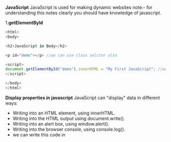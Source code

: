 **JavaScript**
JavaScript is used for making dynamic websites note:- for understanding this notes clearly you should have knowledge of javascript.

1.**getElementById**
```js <!DOCTYPE html>
<html>
<body>

<h2>JavaScript in Body</h2>

<p id="demo"></p> //we can use class selctor also 

<script>
document.getElementById("demo").innerHTML = "My First JavaScript"; //we can use onClick() funcion also 
</script>

</body>
</html> 
``` 

**Display properties in javascript**
JavaScript can "display" data in different ways:
* Writing into an HTML element, using innerHTML.
* Writing into the HTML output using document.write().
* Writing into an alert box, using window.alert().
* Writing into the browser console, using console.log().
* we can write this code in <script> tag or in plain js code.
* A JavaScript program is a list of programming statements.
* Semicolons separate JavaScript statements.
* Add a semicolon at the end of each executable statement.
* when we write multiple variable declarations/statements in one line then it is allowed in js but we have to separate that by using semi colons `a=3; b=2; c=a+b;`
* javascript ignores white spaces but we can write like this `var person = "phile" `
* JavaScript statements can be grouped together in code blocks, inside curly brackets {...}.
* JavaScript keywords are reserved words. Reserved words cannot be used as names for variables.
* JavaScript as two values Variable values are called Variables.
* Fixed values are called Literals like strings in ''/"" or simple value assigned.
* assignment is operator is = and also JavaScript is Case Sensitive means Var VAR is not considered as a var.
* hyphens are not allowed in javascript those are reserved for substractions Underscore,lower camelCase and upper CamelCase type variables are allowed in javascript.
* comments in javascript are like this // hello i am revising javascript 
* const keyword to define a variable that cannot be reassigned and let keyword to define a variable with restricted scope.and var(whole function scope) is global scoped and can be reasigned by values // const and let only exist in the blocks they are defined in..
* if we put numbers in string like `var yup="15"` so that will be treated as string because of quotes.
* After the declaration, the variable has no value (technically it has the value of undefined).
* we can declare many variables in one statement by separating comas or else semi;.
* for concatinating stuff we can use "je"+"fe"=jefe;a and starting with dollars also are valid variable declarations and also we can start with _hello.

**JavaScript assignment operators**
* examples = x=y
* x += y used as a x=x+y same for x=x-y/x=x*y/%=/* *=

* typeof Returns the type of a variable
* instanceof Returns true if an object is an instance of an object type
* Multiplication (*) and division (/) have higher precedence than addition (+) and subtraction (-).and important bracket **()** has a first precedance
*  Example var x = "Volvo" + 16 + 4; if the operand is string then other will be treated as a string ans=Volvo164
* JavaScript has dynamic types. This means that the same variable can be used to hold different data types
```js
 var x;           // Now x is undefined
x = 5;           // Now x is a Number
x = "John";      // Now x is a String 
```
* Booleans can only have two values: true or false.
* typeof "" return datatype of the respective
* typeof {name:'John', age:34}  returns //object
```js 
<!DOCTYPE html>
<html>
<body>

<h2>JavaScript Functions</h2>

<p id="demo"></p>

<script>
function myFunction(p1, p2) {
  return p1 * p2;
}
document.getElementById("demo").innerHTML = myFunction(4, 3);
</script>

</body>
</html>
```
* The code inside the function will execute when "something" invokes (calls) the function:
* When an event occurs (when a user clicks a button)
* When it is invoked (called) from JavaScript code
* Automatically (self invoked)
* farebnhit to celcious   return (5/9) * (f-32);
* Variables declared within a JavaScript function with var, become LOCAL to the function outside the function var will be undefined .

**Obejcts**
* A car(is a object) has properties like weight and color, and methods like start and stop:
```js
<!DOCTYPE html>
<html>
<body>

<h2>JavaScript Objects</h2>

<p id="demo"></p>

<script>
// Create an object:
var car = {type:"Fiat", model:"500", color:"white"}; //this how obejcts created in javascript

// Display some data from the object:
document.getElementById("demo").innerHTML = "The car type is " + car.type;
</script>

</body>
</html>
```
* how we can write javascript objects in different types🔽
 ```js
 
 var person = {
  firstName: "John",
  lastName: "Doe",
  age: 50,
  eyeColor: "blue"
};
```
* we can access values in objects by using **.** objectName.propertyName/ person["lastName"]; .
* In a function definition, this refers to the "owner" of the function in the aboive person is the owner of the function.
* In other words, this.firstName means the firstName property of this object.
* Accessing Object Methods
```js
<!DOCTYPE html>
<html>
<body>

<h2>JavaScript Objects</h2>

<p>An object method is a function definition, stored as a property value.</p>

<p id="demo"></p>

<script>
// Create an object:
var person = {
  firstName: "John",
  lastName : "Doe",
  id     : 5566,
  fullName : function() {
    return this.firstName + " " + this.lastName;
  }
};
// Display data from the object:
document.getElementById("demo").innerHTML = person.fullName();
</script>

</body>
</html>
```
* new keyword is used to create object.
**JavaScript Events**
* HTML events are "things" that happen to HTML elements.
* An HTML input field was changed
* An HTML button was clicked
```js
<!DOCTYPE html>
<html>
<body>

<button onclick="document.getElementById('demo').innerHTML=Date()">The time is?</button>

<p id="demo"></p>

</body>
</html>
```
**JavaScript Event Types**
* onchange =An HTML element has been changed
* onclick = The user clicks an HTML element
* onmouseover = The user moves the mouse over an HTML element
* onmouseout/onkeydown/onload
**String Methods in JavaScript**
* var txt = "ABCDEFGHIJKLMNOPQRSTUVWXYZ";
* var sln = txt.length;
* But strings can also be defined as objects with the keyword new:
* var firstName = new String("John");
```js
var x = "John";             
var y = new String("John");
```
* When using the == operator, equal strings are equal:
* When using the === operator, equal strings are not equal, because the === operator expects equality in both type and value.
* and objects  cannot be compared if we compared then output is definitely `false`
* example escape character `"we are the \"Vikings\""`.

**Strings**
* var ex="krishna";
* console.log(ex.length);
* var wer="krishna kakade"
* var opps=wer.indexOf("kakade")// also we can lastIndexOf()
* console.log(opps);
* var pos = str.indexOf("locate", 15); //The indexOf() method accepts a second parameter as the starting position for the search
* var pos = str.lastIndexOf("locate", 15); //astIndexOf() method searches backwards, so position 15 means start the search at position 15, and search to the beginning 7 ans
* var pos=str.search("locate"); //returns the position of the first occurrence of a specified text in a string:

**String Methods**
Code example from w3schools 
```js
<!DOCTYPE html>
<html>
<body>

<h2>JavaScript String Methods</h2>

<p>The slice() method extract a part of a string
and returns the extracted parts in a new string:</p>

<p id="demo"></p>

<script>
var str = "Apple, Banana, Kiwi";
var res = str.slice(7,13);
document.getElementById("demo").innerHTML = res; //returns Banana
</script>

</body>
</html>
```
* var res = str.slice(7); //The slice() method extract a part of a string and returns the extracted parts in a new string.
* var res = str.substr(7);//The substr() method extract a part of a string and returns the extracted parts in a new string this returns Banana,kiwi if i put(6)there then that will return `,Banana, kiwi`. and If the first parameter is negative, the position counts from the end of the string.

**String replace**
* str = "Please visit Microsoft and Microsoft!";
* var n = str.replace("Microsoft", "W3Schools");
* var n = str.replace(/Microsoft/g, "W3Schools"); //globally match with the help of //g regular expressions 
* var text2 = text1.toUpperCase();  // text2 is text1 converted to upper or toLowerCase()  
* var text3 = text1.concat(" ",text2);  //used for combining the two strings 
* var str = "       Hello World!        ";//The trim() method removes whitespace from both sides of a string:
* alert(str.trim()); 

**More string methods**
* let str = "5";
* str = str.padStart(4,0); // result is 0005 
* let str = "5";
* str = str.padEnd(4,0); // result is 5000 
* var str = "HELLO WORLD";
* str.charAt(0); //returns H
* var str = "HELLO WORLD"; //returns 72 
* str.charCodeAt(0); //if we use str[0] then also return H
```js 
<!DOCTYPE html>
<html>
<body>

<p id="demo"></p>

<script>
var str = "Hello";
var arr = str.split("");
var text = "";
var i;
for (i = 0; i < arr.length; i++) {
  text += arr[i] + "<br>"
}
document.getElementById("demo").innerHTML = text;
</script>

</body>
</html>
```
* var str="hey" // var strs=str.split(""); // console.log(strs)
* do not initialize objects with `new` it slows down the execution 
* do not compare the objects.
* toString() method converts number to the string 
* var x = 9.656; x.toExponential(2);     // returns 9.66e+0
* Number(new Date("2017-09-30"));    // returns 1506729600000 Number() can also convert a date to a number:
* parseInt("10.33");      // returns 10 returns whole number // returns 10
*  var x = Number.MAX_VALUE;  return largest number/ MIN_VALUE/
**JavaScript arrays**
*  var car1 = "Saab"; var cars = ["Saab", "Volvo", "BMW"]; cars[0] = "Opel"; we can assign values to the array using indexes 
* var cars =["figo","vista"] var y = cars.sort();   sorts the array [fruits.length - 1]; for pushing/adding new elelment to the array we can use cars.push("cybertruck") and also we can do .pop() for removing element from the given array.
* In JavaScript, arrays use numbered indexes. In JavaScript, objects use named indexes. 
* for recongnising the array we can use  typeof cars;
* The shift() method removes the first element of an array (and "shifts" all other elements to the left): and unshift is used to add new element to the array and .splice() is used to remove element from the array without leaving holes some unwanted memory etc.

```js 
<script>
var points = [40, 100, 1, 5, 25, 10];
document.getElementById("demo").innerHTML = points;  

function myFunction() {
  points.sort(function(a, b){return a - b});
  document.getElementById("demo").innerHTML = points;
}
</script>
```
* above code example is used for the returning number in asending order and for returning element in desending order we can do b-a.//If the result is negative a is sorted before b.If the result is positive b is sorted before a.
* The map() method creates a new array by performing a function on each array element.reduce() method reduces the array into single value.
* cars.indexOf("Volvo") return index of that array element
*  var d = new Date(); returns the date // for getting full year we can use .getFullYear()
* there are to many methods for for .Math() function like Math.ceil() // return round up numbernearest number // Math.round()
* variablename = (condition) ? value1:value2  ternary operator

**Conditionals in javascript**
* if else simple logic 
* else when we are going to return the result if code doesn't work according to us 
* else if for multiple conditions checking 
* in switch case we can return result according to the different cases
```js
switch(expression) {
  case x:
    // code block
    break;
  case y:
    // code block
    break;
  default:
    // code block
} 
```
* loops 
* for (statement 1; statement 2; statement 3) { // code block to be executed }
* for - loops through a block of code a number of times
* for/in - loops through the properties of an object
* for/of - loops through the values of an iterable object
* while - loops through a block of code while a specified condition is true
* do/while - also loops through a block of code while a specified condition is true
**Syntax**
* while (condition) { // code block to be executed }
* do { // code block to be executed } while (condition);
* The break statement "jumps out" of a loop.
* The continue statement "jumps over" one iteration in the loop.
* bit wise operators are `and ,or ,not~,xor/^,shifts`

**JavaScript Regular Expressions**
* A regular expression is a sequence of characters that forms a search pattern.
* Regular expressions can be used to perform all types of text search and text replace operations.
* var str = "Visit W3Schools";var n = str.search(/w3schools/i); //i denotes case sensitive and g for global matching
* test is the javascript regular expression object 
**Try and catch**
```js 
try {
  Block of code to try
}
catch(err) {
  Block of code to handle errors
}
finally {
  Block of code to be executed regardless of the try / catch result
} 

var num = 1;
try {
  num.toUpperCase();   // You cannot convert a number to upper case
}
catch(err) {
  document.getElementById("demo").innerHTML = err.name;
}

```
* variables declared inside the function those are local variables to the function and those are declared outside the function are global variables.

**JavaScript hoisting**
* Variables defined with let and const are hoisted to the top of the block, but not initialized.
* In JavaScript, a variable can be declared after it has been used.In other words; a variable can be used before it has been declared.Variables defined with let and const are hoisted to the top of the block, but not initialized.Meaning: The block of code is aware of the variable, but it cannot be used until it has been declared.Using a let variable before it is declared will result in a ReferenceError.
* Declare Your Variables At the Top !
* Hoisting is (to many developers) an unknown or overlooked behavior of JavaScript.
* If a developer doesn't understand hoisting, programs may contain bugs (errors).
* To avoid bugs, always declare all variables at the beginning of every scope.
* Since this is how JavaScript interprets the code, it is always a good rule. 
* With `strict mode`, you can not, for example, use undeclared variables.
* because of strict mode we can write secure javascript if Declared at the beginning of a script, it has global scope (all code in the script will execute in strict mode):and we didn't declared variables then that will cause erros.
**This keyword**
* The JavaScript this keyword refers to the object it belongs to. In a function, this refers to the global object.
* JavaScript strict mode does not allow default binding. So, when used in a function, in strict mode, this is undefined.
* **const** array can be changed.

**Arrow functions**
```js 
simple functions
hello = function() {
  return "Hello World!";
}
```
```js 
arrow function
hello = () => {
  return "Hello World!";
  
  simple one with return default is return  hello = () => "Hello World!"; 
  
  ```
  * **JavaScript class examples**
  ```js
  <!DOCTYPE html>
<html>
<body>

<h2>JavaScript Class</h2>

<p>How to use a JavaScript Class.</p>

<p id="demo"></p>

<script>
class Car {
  constructor(name, year) {
    this.name = name;
    this.year = year;
  }
}

myCar = new Car("Ford", 2014);
document.getElementById("demo").innerHTML =
myCar.name + " " + myCar.year;
</script>

</body>
</html>
```
* If your browser supports debugging, you can use console.log() to display JavaScript values in the debugger window:and The debugger keyword stops the execution of JavaScript, and calls (if available) the debugging function.and debugger tools are devtools of any browser we can those things in console
  
 * **JavaScript best practices **
 * Global variables and functions can be overwritten by other scripts. Use local variables instead, and learn how to use closures.end switches with defaults.
 * **JavaScript Performance**
 * Reduce Activity in Loops:-
 ```js
 var i;
for (i = 0; i < arr.length; i++) { //bad code
```
```js
var i;
var l = arr.length;
for (i = 0; i < l; i++) { //better code
```
* **closures** It’s kind of like when a car is manufactured (defined) it comes with a few functions like start, accelerate, decelerate. These car functions get executed by the driver every time they operate the car. Closures for these functions come defined with the car itself and they close over variables they need to operate.
* JavaScript has the 5 primitive datatypes
* string ,number,boolean, null, undefined.
* JavaScript Objects are Mutable Objects are mutable: They are addressed by reference, not by value. Any changes to x will also change person, because x and person are the same object.  
* The delete keyword deletes a property from an object.
```js
var person = {firstName:"John", lastName:"Doe", age:50, eyeColor:"blue"};
delete person.age;   // or delete person["age"]; 
```
* Accessing Object Methods in JavaScript code 
```js
<!DOCTYPE html>
<html>
<body>

<p id="demo"></p>

<script>
var person = {
  firstName: "John",
  lastName : "Doe",
  id     : 5566,
};
person.name = function() {
  return this.firstName + " " + this.lastName;
};

document.getElementById("demo").innerHTML =
"My father is " + person.name(); 
</script>

</body>
</html>
```
* Object.values() converts an object to an array.

**JavaScript Object Accessors**
*  // Display data from the object using a getter:
```js
var person = {
  firstName: "John",
  lastName : "Doe",
  language : "",
  set lang(lang) {
    this.language = lang;
  }
};

// Set an object property using a setter:
person.lang = "en";

// Display data from the object:
document.getElementById("demo").innerHTML = person.language;
```
* JavaScript Object Constructors
```js
<!DOCTYPE html>
<html>
<body>

<h2>JavaScript Object Constructors</h2>

<p id="demo"></p>

<script>
// Constructor function for Person objects
function Person(first, last, age, eye) {
  this.firstName = first;
  this.lastName = last;
  this.age = age;
  this.eyeColor = eye;
}

// Create a Person object
var myFather = new Person("John", "Doe", 50, "blue");

// Display age
document.getElementById("demo").innerHTML =
"My father is " + myFather.age + "."; 
</script>

</body>
</html>
```
* another way to use constructor
```js
class Polygon {
  constructor() {
    this.name = 'Polygon';
  }
}

const poly1 = new Polygon();

console.log(poly1.name);
// expected output: "Polygon"

```
* The JavaScript prototype property allows you to add new properties to object constructors and The JavaScript prototype property also allows you to add new methods to objects constructors.Prototypes are the mechanism by which JavaScript objects inherit features from one another. In this article, we explain how prototype chains work and look at how the prototype property can be used to add methods to existing constructors.

* call(), an object can use a method belonging to another object.
* **javascript closures** A closure is a function having access to the parent scope, even after the parent function has closed.



 


* **JavaScript Classes**
```js class ClassName {
  constructor() { ... }
}
```

**class inheritance**
```js
class Car {
  constructor(brand) {
    this.carname = brand;
  }
  present() {
    return 'I have a ' + this.carname;
  }
}

class Model extends Car {
  constructor(brand, mod) {
    super(brand);
    this.model = mod;
  }
  show() {
    return this.present() + ', it is a ' + this.model;
  }
}

let myCar = new Model("Ford", "Mustang");
document.getElementById("demo").innerHTML = myCar.show();
```
* The super() method refers to the parent class.By calling the super() method in the constructor method, we call the parent's constructor method and gets access to the parent's properties and methods.Inheritance is useful for code reusability: reuse properties and methods of an existing class when you create a new class.

**JavaScript Callbacks**
* "I will call back later!" A callback is a function passed as an argument to another function This technique allows a function to call another function A callback function can run after another function has finished.






